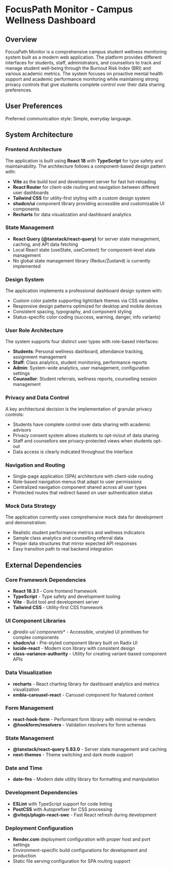 # FocusPath Monitor - Campus Wellness Dashboard

## Overview

FocusPath Monitor is a comprehensive campus student wellness monitoring system built as a modern web application. The platform provides different interfaces for students, staff, administrators, and counsellors to track and manage student well-being through the Burnout Risk Index (BRI) and various academic metrics. The system focuses on proactive mental health support and academic performance monitoring while maintaining strong privacy controls that give students complete control over their data sharing preferences.

## User Preferences

Preferred communication style: Simple, everyday language.

## System Architecture

### Frontend Architecture
The application is built using **React 18** with **TypeScript** for type safety and maintainability. The architecture follows a component-based design pattern with:

- **Vite** as the build tool and development server for fast hot-reloading
- **React Router** for client-side routing and navigation between different user dashboards
- **Tailwind CSS** for utility-first styling with a custom design system
- **shadcn/ui** component library providing accessible and customizable UI components
- **Recharts** for data visualization and dashboard analytics

### State Management
- **React Query (@tanstack/react-query)** for server state management, caching, and API data fetching
- Local React state (useState, useContext) for component-level state management
- No global state management library (Redux/Zustand) is currently implemented

### Design System
The application implements a professional dashboard design system with:
- Custom color palette supporting light/dark themes via CSS variables
- Responsive design patterns optimized for desktop and mobile devices
- Consistent spacing, typography, and component styling
- Status-specific color coding (success, warning, danger, info variants)

### User Role Architecture
The system supports four distinct user types with role-based interfaces:
- **Students**: Personal wellness dashboard, attendance tracking, assignment management
- **Staff**: Class analytics, student monitoring, performance reports
- **Admin**: System-wide analytics, user management, configuration settings
- **Counsellor**: Student referrals, wellness reports, counselling session management

### Privacy and Data Control
A key architectural decision is the implementation of granular privacy controls:
- Students have complete control over data sharing with academic advisors
- Privacy consent system allows students to opt-in/out of data sharing
- Staff and counsellors see privacy-protected views when students opt-out
- Data access is clearly indicated throughout the interface

### Navigation and Routing
- Single-page application (SPA) architecture with client-side routing
- Role-based navigation menus that adapt to user permissions
- Centralized navigation component shared across all user types
- Protected routes that redirect based on user authentication status

### Mock Data Strategy
The application currently uses comprehensive mock data for development and demonstration:
- Realistic student performance metrics and wellness indicators
- Sample class analytics and counselling referral data
- Proper data structures that mirror expected API responses
- Easy transition path to real backend integration

## External Dependencies

### Core Framework Dependencies
- **React 18.3.1** - Core frontend framework
- **TypeScript** - Type safety and development tooling
- **Vite** - Build tool and development server
- **Tailwind CSS** - Utility-first CSS framework

### UI Component Libraries
- **@radix-ui/* components** - Accessible, unstyled UI primitives for complex components
- **shadcn/ui** - Pre-styled component library built on Radix UI
- **lucide-react** - Modern icon library with consistent design
- **class-variance-authority** - Utility for creating variant-based component APIs

### Data Visualization
- **recharts** - React charting library for dashboard analytics and metrics visualization
- **embla-carousel-react** - Carousel component for featured content

### Form Management
- **react-hook-form** - Performant form library with minimal re-renders
- **@hookform/resolvers** - Validation resolvers for form schemas

### State Management
- **@tanstack/react-query 5.83.0** - Server state management and caching
- **next-themes** - Theme switching and dark mode support

### Date and Time
- **date-fns** - Modern date utility library for formatting and manipulation

### Development Dependencies
- **ESLint** with TypeScript support for code linting
- **PostCSS** with Autoprefixer for CSS processing
- **@vitejs/plugin-react-swc** - Fast React refresh during development

### Deployment Configuration
- **Render.com** deployment configuration with proper host and port settings
- Environment-specific build configurations for development and production
- Static file serving configuration for SPA routing support